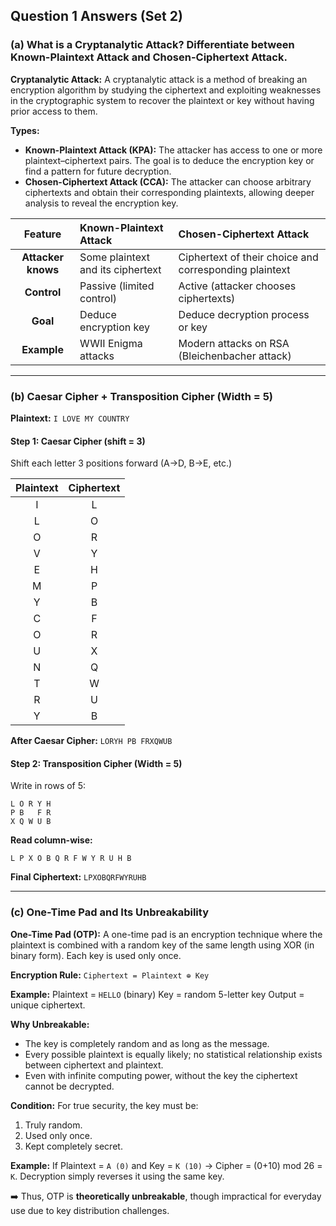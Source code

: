 ## Question 1 Answers (Set 2)

### (a) What is a Cryptanalytic Attack? Differentiate between Known-Plaintext Attack and Chosen-Ciphertext Attack.

**Cryptanalytic Attack:**
A cryptanalytic attack is a method of breaking an encryption algorithm by studying the ciphertext and exploiting weaknesses in the cryptographic system to recover the plaintext or key without having prior access to them.

**Types:**

* **Known-Plaintext Attack (KPA):** The attacker has access to one or more plaintext–ciphertext pairs. The goal is to deduce the encryption key or find a pattern for future decryption.
* **Chosen-Ciphertext Attack (CCA):** The attacker can choose arbitrary ciphertexts and obtain their corresponding plaintexts, allowing deeper analysis to reveal the encryption key.

|     **Feature**    | **Known-Plaintext Attack**        | **Chosen-Ciphertext Attack**                           |
| :----------------: | :-------------------------------- | :----------------------------------------------------- |
| **Attacker knows** | Some plaintext and its ciphertext | Ciphertext of their choice and corresponding plaintext |
|     **Control**    | Passive (limited control)         | Active (attacker chooses ciphertexts)                  |
|      **Goal**      | Deduce encryption key             | Deduce decryption process or key                       |
|     **Example**    | WWII Enigma attacks               | Modern attacks on RSA (Bleichenbacher attack)          |

---

### (b) Caesar Cipher + Transposition Cipher (Width = 5)

**Plaintext:** `I LOVE MY COUNTRY`

#### Step 1: Caesar Cipher (shift = 3)

Shift each letter 3 positions forward (A→D, B→E, etc.)

| Plaintext | Ciphertext |
| :-------: | :--------: |
|     I     |      L     |
|     L     |      O     |
|     O     |      R     |
|     V     |      Y     |
|     E     |      H     |
|     M     |      P     |
|     Y     |      B     |
|     C     |      F     |
|     O     |      R     |
|     U     |      X     |
|     N     |      Q     |
|     T     |      W     |
|     R     |      U     |
|     Y     |      B     |

**After Caesar Cipher:**
`LORYH PB FRXQWUB`

#### Step 2: Transposition Cipher (Width = 5)

Write in rows of 5:

```
L O R Y H
P B   F R
X Q W U B
```

**Read column-wise:**

```
L P X O B Q R F W Y R U H B
```

**Final Ciphertext:** `LPXOBQRFWYRUHB`

---

### (c) One-Time Pad and Its Unbreakability

**One-Time Pad (OTP):**
A one-time pad is an encryption technique where the plaintext is combined with a random key of the same length using XOR (in binary form). Each key is used only once.

**Encryption Rule:**
`Ciphertext = Plaintext ⊕ Key`

**Example:**
Plaintext = `HELLO` (binary)
Key = random 5-letter key
Output = unique ciphertext.

**Why Unbreakable:**

* The key is completely random and as long as the message.
* Every possible plaintext is equally likely; no statistical relationship exists between ciphertext and plaintext.
* Even with infinite computing power, without the key the ciphertext cannot be decrypted.

**Condition:**
For true security, the key must be:

1. Truly random.
2. Used only once.
3. Kept completely secret.

**Example:**
If Plaintext = `A (0)` and Key = `K (10)` → Cipher = (0+10) mod 26 = `K`.
Decryption simply reverses it using the same key.

➡️ Thus, OTP is **theoretically unbreakable**, though impractical for everyday use due to key distribution challenges.
